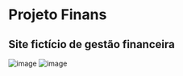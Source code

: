 # Projeto Finans

## Site fictício de gestão financeira

![image](https://user-images.githubusercontent.com/62448232/225660380-14d1bfc4-c4dc-4cc2-8aba-071cc7b83869.png)
![image](https://user-images.githubusercontent.com/62448232/225660493-a2f9df54-2c34-4cc2-a5e7-6593bfdcb998.png)
